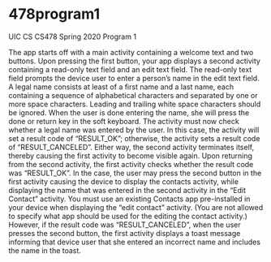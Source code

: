 # 478program1
UIC CS CS478 Spring 2020 Program 1

The app starts off with a main activity containing a welcome text and two buttons. 
Upon pressing the first button, your app displays a second activity containing a read-only text field and an edit text field. 
The read-only text field prompts the device user to enter a person’s name in the edit text field. A legal name consists at 
least of a first name and a last name, each containing a sequence of alphabetical characters and separated by one or more space 
characters. Leading and trailing white space characters should be ignored. When the user is done entering the name, she will 
press the done or return key in the soft keyboard. The activity must now check whether a legal name was entered by the user. 
In this case, the activity will set a result code of “RESULT_OK”; otherwise, the activity sets a result code of 
“RESULT_CANCELED”. Either way, the second activity terminates itself, thereby causing the first activity to become visible 
again. Upon returning from the second activity, the first activity checks whether the result code was “RESULT_OK”. In the case,
the user may press the second button in the first activity causing the device to display the contacts activity, while 
displaying the name that was entered in the second activity in the “Edit Contact” activity. You must use an existing Contacts 
app pre-installed in your device when displaying the “edit contact” activity. (You are not allowed to specify what app should 
be used for the editing the contact activity.) However, if the result code was “RESULT_CANCELED”, when the user presses the 
second button, the first activity displays a toast message informing that device user that she entered an incorrect name and 
includes the name in the toast.
